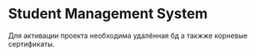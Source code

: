 # Student Management System 
Для активации проекта необходима удалённая бд а такжже корневые сертификаты.
